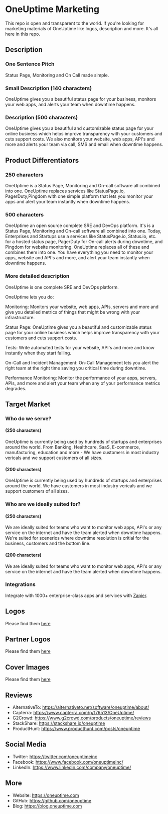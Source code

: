 # OneUptime Marketing

This repo is open and transparent to the world. If you're looking for marketing materials of OneUptime like logos, description and more. It's all here in this repo.

## Description

### One Sentence Pitch

Status Page, Monitoring and On Call made simple.

### Small Description (140 characters)

OneUptime gives you a beautiful status page for your business, monitors your web apps, and alerts your team when downtime happens.

### Description (500 characters)

OneUptime gives you a beautiful and customizable status page for your online business which helps improve transparency with your customers and cuts support costs.
We also monitors your website, web apps, API's and more and alerts your team via call, SMS and email when downtime happens.

## Product Differentiators

### 250 characters

OneUptime is a Status Page, Monitoring and On-call software all combined into one. OneUptime replaces services like StatusPage.io, PagerDuty,Pingdom with one simple platform that lets you monitor your apps and alert your team instantly when downtime happens.

### 500 characters

OneUptime an open source complete SRE and DevOps platform. It's is a Status Page, Monitoring and On-call software all combined into one. Today, Enterprises and Startups use a services like StatusPage.io, Status.io, etc. for a hosted status page, PagerDuty for On-call alerts during downtime, and Pingdom for website monitoring. OneUptime replaces all of these and combines them into one. You have everything you need to monitor your apps, website and API's and more, and alert your team instantly when downtime happens.

### More detailed description

OneUptime is one complete SRE and DevOps platform.

OneUptime lets you do:

Monitoring: Monitors your website, web apps, APIs, servers and more and give you detailed metrics of things that might be wrong with your infrastructure.

Status Page: OneUptime gives you a beautiful and customizable status page for your online business which helps improve transparency with your customers and cuts support costs.

Tests: Write automated tests for your website, API's and more and know instantly when they start failing.

On-Call and Incident Management: On-Call Management lets you alert the right team at the right time saving you critical time during downtime.

Performance Monitoring: Monitor the performance of your apps, servers, APIs, and more and alert your team when any of your performance metrics degrades.

## Target Market

### Who do we serve?

#### (250 characters)

OneUptime is currently being used by hundreds of startups and enterprises around the world. From Banking, Healthcare, SaaS, E-commerce, manufacturing, education and more - We have customers in most industry vericals and we support customers of all sizes.

#### (200 characters)

OneUptime is currently being used by hundreds of startups and enterprises around the world. We have customers in most industry vericals and we support customers of all sizes.

### Who are we ideally suited for?

#### (250 characters)

We are ideally suited for teams who want to monitor web apps, API's or any service on the internet and have the team alerted when downtime happens. We're suited for scenerios where downtime resolution is critial for the business, customers and the bottom line.

#### (200 characters)

We are ideally suited for teams who want to monitor web apps, API's or any service on the internet and have the team alerted when downtime happens.

### Integrations

Integrate with 1000+ enterprise-class apps and services with [Zapier](https://zapier.com).

## Logos

Please find them [here](/logos)

## Partner Logos

Please find them [here](/partner-logos)

## Cover Images

Please find them [here](/covers)

## Reviews

-   AlternativeTo: https://alternativeto.net/software/oneuptime/about/
-   Capterra: https://www.capterra.com/p/176513/OneUptime/
-   G2Crowd: https://www.g2crowd.com/products/oneuptime/reviews
-   StackShare: https://stackshare.io/oneuptime
-   ProductHunt: https://www.producthunt.com/posts/oneuptime

## Social Media

-   Twitter: https://twitter.com/oneuptimeinc
-   Facebook: https://www.facebook.com/oneuptimeinc/
-   LinkedIn: https://www.linkedin.com/company/oneuptime/

## More

-   Website: https://oneuptime.com
-   GitHub: https://github.com/oneuptime
-   Blog: https://blog.oneuptime.com
